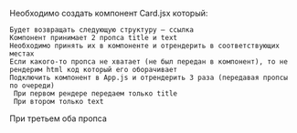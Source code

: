 Необходимо создать компонент Card.jsx который:

    Будет возвращать следующую структуру — ссылка
    Компонент принимает 2 пропса title и text
    Необходимо принять их в компоненте и отрендерить в соответствующих местах
    Если какого-то пропса не хватает (не был передан в компонент), то не рендерим html код который его оборачивает
    Подключить компонент в App.js и отрендерить 3 раза (передавая пропсы по очереди)
     При первом рендере передаем только title
     При втором только text

При третьем оба пропса